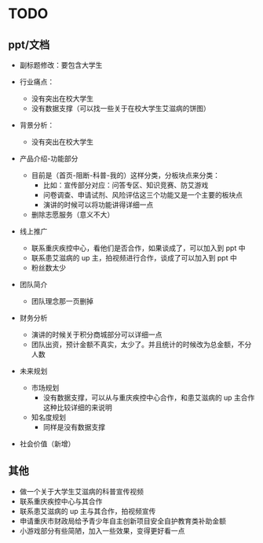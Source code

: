 # TODO

## ppt/文档

- 副标题修改：要包含大学生
- 行业痛点：

  - 没有突出在校大学生
  - 没有数据支撑（可以找一些关于在校大学生艾滋病的饼图）

- 背景分析：

  - 没有突出在校大学生

- 产品介绍-功能部分

  - 目前是（首页-阻断-科普-我的）这样分类，分板块点来分类：
    - 比如：宣传部分对应：问答专区、知识竞赛、防艾游戏
    - 问卷调查、申请试剂、风险评估这三个功能又是一个主要的板块点
    - 演讲的时候可以将功能讲得详细一点
  - 删除志愿服务（意义不大）

- 线上推广

  - 联系重庆疾控中心，看他们是否合作，如果谈成了，可以加入到 ppt 中
  - 联系患艾滋病的 up 主，拍视频进行合作，谈成了可以加入到 ppt 中
  - 粉丝数太少

- 团队简介

  - 团队理念那一页删掉

- 财务分析

  - 演讲的时候关于积分商城部分可以详细一点
  - 团队出资，预计金额不真实，太少了。并且统计的时候改为总金额，不分人数

- 未来规划

  - 市场规划
    - 没有数据支撑，可以从与重庆疾控中心合作，和患艾滋病的 up 主合作这种比较详细的来说明
  - 知名度规划
    - 同样是没有数据支撑

- 社会价值（新增）

## 其他

- 做一个关于大学生艾滋病的科普宣传视频
- 联系重庆疾控中心与其合作
- 联系患艾滋病的 up 主与其合作，拍视频宣传
- 申请重庆市财政局给予青少年自主创新项目安全自护教育类补助金额
- 小游戏部分有些简陋，加入一些效果，变得更好看一点
